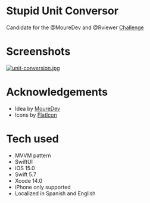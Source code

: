 # Stupid Unit Conversor

Candidate for the @MoureDev and @Rviewer [Challenge](https://go.rviewer.io/dev-unit-converter-es/?utm_source=mouredev&utm_medium=github_repo&utm_campaign=unit_converter_mouredev)

# Screenshots

[![unit-conversion.jpg](https://i.postimg.cc/xCdSLryH/unit-conversion.jpg)](https://postimg.cc/94sSjnkF)

# Acknowledgements

- Idea by [MoureDev](https://mouredev.com)
- Icons by [FlatIcon](https://www.flaticon.com)


# Tech used

- MVVM pattern
- SwiftUI
- iOS 15.0
- Swift 5.7
- Xcode 14.0
- iPhone only supported
- Localized in Spanish and English
